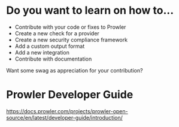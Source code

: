 # Do you want to learn on how to...

- Contribute with your code or fixes to Prowler
- Create a new check for a provider
- Create a new security compliance framework
- Add a custom output format
- Add a new integration
- Contribute with documentation

Want some swag as appreciation for your contribution?

# Prowler Developer Guide
https://docs.prowler.com/projects/prowler-open-source/en/latest/developer-guide/introduction/
